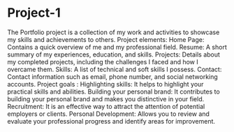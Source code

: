 # Project-1
The Portfolio project is a collection of my work and activities to showcase my skills and achievements to others. Project elements: Home Page: Contains a quick overview of me and my professional field. Resume: A short summary of my experiences, education, and skills. Projects: Details about my completed projects, including the challenges I faced and how I overcame them. Skills: A list of technical and soft skills I possess. Contact: Contact information such as email, phone number, and social networking accounts. Project goals : Highlighting skills: It helps to highlight your practical skills and abilities. Building your personal brand: It contributes to building your personal brand and makes you distinctive in your field. Recruitment: It is an effective way to attract the attention of potential employers or clients. Personal Development: Allows you to review and evaluate your professional progress and identify areas for improvement.